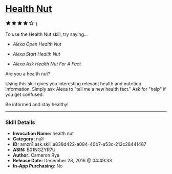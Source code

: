 # [Health Nut](http://alexa.amazon.com/#skills/amzn1.ask.skill.a838d422-a084-40b7-a53c-212c28441487)
![4 stars](../../images/ic_star_black_18dp_1x.png)![4 stars](../../images/ic_star_black_18dp_1x.png)![4 stars](../../images/ic_star_black_18dp_1x.png)![4 stars](../../images/ic_star_black_18dp_1x.png)![4 stars](../../images/ic_star_border_black_18dp_1x.png) 1

To use the Health Nut skill, try saying...

* *Alexa Open Health Nut*

* *Alexa Start Health Nut*

* *Alexa Ask Health Nut For A Fact*

Are you a health nut?

Using this skill gives you interesting relevant health and nutrition information.
Simply ask Alexa to "tell me a new health fact."
Ask for "help" if you get confused.

Be informed and stay healthy!

***

### Skill Details

* **Invocation Name:** health nut
* **Category:** null
* **ID:** amzn1.ask.skill.a838d422-a084-40b7-a53c-212c28441487
* **ASIN:** B01NGZYR7U
* **Author:** Cameron Rye
* **Release Date:** December 28, 2016 @ 04:49:33
* **In-App Purchasing:** No
